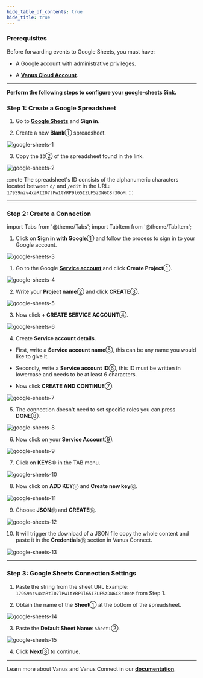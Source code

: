 ```yaml
--- 
hide_table_of_contents: true
hide_title: true
---
```


### Prerequisites

Before forwarding events to Google Sheets, you must have:

- A Google account with administrative privileges.

- A [**Vanus Cloud Account**](https://cloud.vanus.ai).

---

**Perform the following steps to configure your google-sheets Sink.**

### Step 1: Create a Google Spreadsheet

1. Go to [**Google Sheets**](https://docs.google.com/spreadsheets/u/0/) and **Sign in**.

2. Create a new **Blank**① spreadsheet.

![google-sheets-1](images/google-sheets-1.webp)

3. Copy the `ID`② of the spreadsheet found in the link.

![google-sheets-2](images/google-sheets-2.webp)

:::note
The spreadsheet's ID consists of the alphanumeric characters located between `d/` and `/edit` in the URL: `179S9nzv4xaRtI07lPw1tYRP9l65IZLF5zDN6C8r30oM`.
:::

---

### Step 2: Create a Connection

import Tabs from '@theme/Tabs';
import TabItem from '@theme/TabItem';

<Tabs>

<TabItem label="Authentication via Google" value="authentication-via-google">

1. Click on **Sign in with Google**① and follow the process to sign in to your Google account.

![google-sheets-3](images/google-sheets-3.webp)

</TabItem>

<TabItem label="Service Account Credentials" value="service-account-credentials">

1. Go to the Google [**Service account**](https://console.cloud.google.com/iam-admin/serviceaccounts) and click **Create Project**①.

![google-sheets-4](images/google-sheets-4.webp)

2. Write your **Project name**② and click **CREATE**③.

![google-sheets-5](images/google-sheets-5.webp)

3. Now click **+ CREATE SERVICE ACCOUNT**④.

![google-sheets-6](images/google-sheets-6.webp)

4. Create **Service account details**.

- First, write a **Service account name**⑤, this can be any name you would like to give it.

- Secondly, write a **Service account ID**⑥, this ID must be written in lowercase and needs to be at least 6 characters.

- Now click **CREATE AND CONTINUE**⑦.

![google-sheets-7](images/google-sheets-7.webp)

5. The connection doesn't need to set specific roles you can press **DONE**⑧.

![google-sheets-8](images/google-sheets-8.webp)

6. Now click on your **Service Account**⑨.

![google-sheets-9](images/google-sheets-9.webp)

7. Click on **KEYS**⑩ in the TAB menu.

![google-sheets-10](images/google-sheets-10.webp)

8. Now click on **ADD KEY**⑪ and **Create new key**⑫.

![google-sheets-11](images/google-sheets-11.webp)

9. Choose **JSON**⑬ and **CREATE**⑭.

![google-sheets-12](images/google-sheets-12.webp)

10. It will trigger the download of a JSON file copy the whole content and paste it in the **Credentials**⑮ section in Vanus Connect.

![google-sheets-13](images/google-sheets-13.webp)

</TabItem>

</Tabs>

---

### Step 3: Google Sheets Connection Settings

1. Paste the string from the sheet URL Example: `179S9nzv4xaRtI07lPw1tYRP9l65IZLF5zDN6C8r30oM` from Step 1.

2. Obtain the name of the **Sheet**① at the bottom of the spreadsheet.

![google-sheets-14](images/google-sheets-14.webp)

3. Paste the **Default Sheet Name**: `Sheet1`②.

![google-sheets-15](images/google-sheets-15.webp)

4. Click **Next**③ to continue.

---

Learn more about Vanus and Vanus Connect in our [**documentation**](https://docs.vanus.ai).
